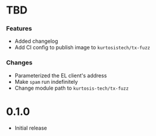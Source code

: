 # TBD
### Features
* Added changelog
* Add CI config to publish image to `kurtosistech/tx-fuzz`

### Changes
* Parameterized the EL client's address
* Make `spam` run indefinitely
* Change module path to `kurtosis-tech/tx-fuzz`

# 0.1.0
* Initial release
